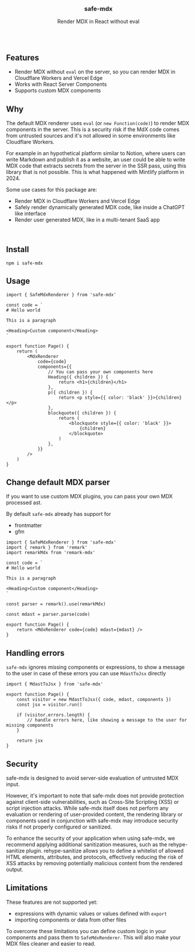 <div align='center'>
    <br/>
    <br/>
    <br/>
    <h3>safe-mdx</h3>
    <p>Render MDX in React without eval</p>
    <br/>
    <br/>
</div>

## Features

-   Render MDX without `eval` on the server, so you can render MDX in Cloudflare Workers and Vercel Edge
-   Works with React Server Components
-   Supports custom MDX components

## Why

The default MDX renderer uses `eval` (or `new Function(code)`) to render MDX components in the server. This is a security risk if the MdX code comes from untrusted sources and it's not allowed in some environments like Cloudflare Workers.

For example in an hypothetical platform similar to Notion, where users can write Markdown and publish it as a website, an user could be able to write MDX code that extracts secrets from the server in the SSR pass, using this library that is not possible. This is what happened with Mintlify platform in 2024.

Some use cases for this package are:

-   Render MDX in Cloudflare Workers and Vercel Edge
-   Safely render dynamically generated MDX code, like inside a ChatGPT like interface
-   Render user generated MDX, like in a multi-tenant SaaS app

<br>

## Install

```
npm i safe-mdx
```

## Usage

```tsx
import { SafeMdxRenderer } from 'safe-mdx'

const code = `
# Hello world

This is a paragraph

<Heading>Custom component</Heading>
`

export function Page() {
    return (
        <MdxRenderer
            code={code}
            components={{
                // You can pass your own components here
                Heading({ children }) {
                    return <h1>{children}</h1>
                },
                p({ children }) {
                    return <p style={{ color: 'black' }}>{children}</p>
                },
                blockquote({ children }) {
                    return (
                        <blockquote style={{ color: 'black' }}>
                            {children}
                        </blockquote>
                    )
                },
            }}
        />
    )
}
```

## Change default MDX parser

If you want to use custom MDX plugins, you can pass your own MDX processed ast.

By default `safe-mdx` already has support for

-   frontmatter
-   gfm

```tsx
import { SafeMdxRenderer } from 'safe-mdx'
import { remark } from 'remark'
import remarkMdx from 'remark-mdx'

const code = `
# Hello world

This is a paragraph

<Heading>Custom component</Heading>
`

const parser = remark().use(remarkMdx)

const mdast = parser.parse(code)

export function Page() {
    return <MdxRenderer code={code} mdast={mdast} />
}
```

## Handling errors

`safe-mdx` ignores missing components or expressions, to show a message to the user in case of these errors you can use `MdastToJsx` directly

```tsx
import { MdastToJsx } from 'safe-mdx'

export function Page() {
    const visitor = new MdastToJsx({ code, mdast, components })
    const jsx = visitor.run()

    if (visitor.errors.length) {
        // handle errors here, like showing a message to the user for missing components
    }

    return jsx
}
```

## Security

safe-mdx is designed to avoid server-side evaluation of untrusted MDX input.

However, it's important to note that safe-mdx does not provide protection against client-side vulnerabilities, such as Cross-Site Scripting (XSS) or script injection attacks. While safe-mdx itself does not perform any evaluation or rendering of user-provided content, the rendering library or components used in conjunction with safe-mdx may introduce security risks if not properly configured or sanitized.

To enhance the security of your application when using safe-mdx, we recommend applying additional sanitization measures, such as the rehype-sanitize plugin. rehype-sanitize allows you to define a whitelist of allowed HTML elements, attributes, and protocols, effectively reducing the risk of XSS attacks by removing potentially malicious content from the rendered output.

## Limitations

These features are not supported yet:

-   expressions with dynamic values or values defined with `export`
-   importing components or data from other files

To overcome these limitations you can define custom logic in your components and pass them to `SafeMdxRenderer`. This will also make your MDX files cleaner and easier to read.
